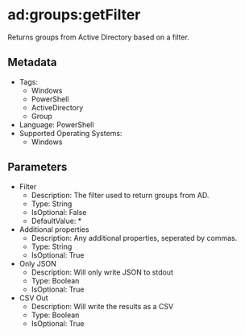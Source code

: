 <!-- region Generated -->
# ad:groups:getFilter

Returns groups from Active Directory based on a filter.

## Metadata

- Tags:
  - Windows
  - PowerShell
  - ActiveDirectory
  - Group
- Language: PowerShell
- Supported Operating Systems:
  - Windows

## Parameters

- Filter
  - Description: The filter used to return groups from AD.
  - Type: String
  - IsOptional: False
  - DefaultValue: *
- Additional properties
  - Description: Any additional properties, seperated by commas.
  - Type: String
  - IsOptional: True
- Only JSON
  - Description: Will only write JSON to stdout
  - Type: Boolean
  - IsOptional: True
- CSV Out
  - Description: Will write the results as a CSV
  - Type: Boolean
  - IsOptional: True
<!-- endregion -->
